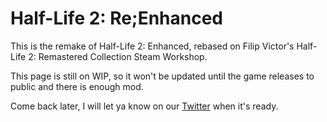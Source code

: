 # Half-Life 2: Re;Enhanced
This is the remake of Half-Life 2: Enhanced, rebased on Filip Victor's Half-Life 2: Remastered Collection Steam Workshop.

This page is still on WIP, so it won't be updated until the game releases to public and there is enough mod.

Come back later, I will let ya know on our [Twitter](https://twitter.com/Mysty_Moonlight) when it's ready.
